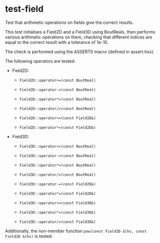 test-field
==========

Test that arithmetic operations on fields give the correct results.

This test initialises a Field2D and a Field3D using BoutReals, then performs
various arithmetic operations on them, checking that different indices are
equal to the correct result with a tolerance of 1e-10.

The check is performed using the ASSERT0 macro (defined in assert.hxx).

The following operators are tested:

- Field2D:
    - `Field2D::operator+=(const BoutReal)`
    - `Field2D::operator-=(const BoutReal)`
    - `Field2D::operator*=(const BoutReal)`
    - `Field2D::operator/=(const BoutReal)`

    - `Field2D::operator+=(const Field2D&)`
    - `Field2D::operator*=(const Field2D&)`

- Field3D:
    - `Field3D::operator+=(const BoutReal)`
    - `Field3D::operator-=(const BoutReal)`
    - `Field3D::operator*=(const BoutReal)`
    - `Field3D::operator/=(const BoutReal)`

    - `Field3D::operator-=(const Field2D&)`
    - `Field3D::operator*=(const Field2D&)`

    - `Field3D::operator+=(const Field3D&)`
    - `Field3D::operator*=(const Field3D&)`
    - `Field3D::operator/=(const Field3D&)`

Additionally, the non-member function `pow(const Field3D &lhs, const Field2D
&rhs)` is tested.
